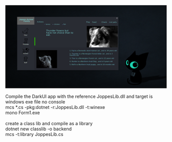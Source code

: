 <img src="./joppes_hundarUI.png">


Compile the DarkUI app with the reference JoppesLib.dll and target is windows exe file no console<br />
mcs *.cs -pkg:dotnet -r:JoppesLib.dll -t:winexe<br />
mono Form1.exe <br />
<br />
create a class lib and compile as a library<br />
dotnet new classlib -o backend <br />
mcs -t:library JoppesLib.cs
